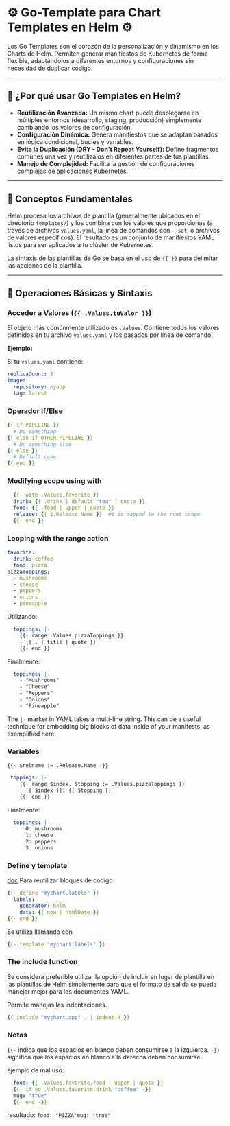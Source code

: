 # ⚙️ Go-Template para Chart Templates en Helm ⚙️

Los Go Templates son el corazón de la personalización y dinamismo en los Charts de Helm. Permiten generar manifiestos de Kubernetes de forma flexible, adaptándolos a diferentes entornos y configuraciones sin necesidad de duplicar código.

---

## 🌟 ¿Por qué usar Go Templates en Helm?

* **Reutilización Avanzada:** Un mismo chart puede desplegarse en múltiples entornos (desarrollo, staging, producción) simplemente cambiando los valores de configuración.
* **Configuración Dinámica:** Genera manifiestos que se adaptan basados en lógica condicional, bucles y variables.
* **Evita la Duplicación (DRY - Don't Repeat Yourself):** Define fragmentos comunes una vez y reutilízalos en diferentes partes de tus plantillas.
* **Manejo de Complejidad:** Facilita la gestión de configuraciones complejas de aplicaciones Kubernetes.

---

## 🧱 Conceptos Fundamentales

Helm procesa los archivos de plantilla (generalmente ubicados en el directorio `templates/`) y los combina con los valores que proporcionas (a través de archivos `values.yaml`, la línea de comandos con `--set`, o archivos de valores específicos). El resultado es un conjunto de manifiestos YAML listos para ser aplicados a tu clúster de Kubernetes.

La sintaxis de las plantillas de Go se basa en el uso de `{{ }}` para delimitar las acciones de la plantilla.

---

## 🎯 Operaciones Básicas y Sintaxis

### Acceder a Valores (`{{ .Values.tuValor }}`)

El objeto más comúnmente utilizado es `.Values`. Contiene todos los valores definidos en tu archivo `values.yaml` y los pasados por línea de comando.

**Ejemplo:**

Si tu `values.yaml` contiene:

```yaml
replicaCount: 3
image:
  repository: myapp
  tag: latest
```

### **Operador If/Else**

```yaml
{{ if PIPELINE }}
  # Do something
{{ else if OTHER PIPELINE }}
  # Do something else
{{ else }}
  # Default case
{{ end }}
```

### **Modifying scope using with**
```yaml
  {{- with .Values.favorite }}
  drink: {{ .drink | default "tea" | quote }}
  food: {{ .food | upper | quote }}
  release: {{ $.Release.Name }}  #$ is mapped to the root scope
  {{- end }}
```

### **Looping with the range action**

```yaml
favorite:
  drink: coffee
  food: pizza
pizzaToppings:
  - mushrooms
  - cheese
  - peppers
  - onions
  - pineapple
```
Utilizando: 
```yaml
  toppings: |-
    {{- range .Values.pizzaToppings }}
    - {{ . | title | quote }}
    {{- end }}
```

Finalmente:
```yaml
  toppings: |-
    - "Mushrooms"
    - "Cheese"
    - "Peppers"
    - "Onions"
    - "Pineapple"
```

The ``|-`` marker in YAML takes a multi-line string. This can be a useful technique for embedding big blocks of data inside of your manifests, as exemplified here.

### **Variables**

``{{- $relname := .Release.Name -}}``

```yaml
 toppings: |-
    {{- range $index, $topping := .Values.pizzaToppings }}
      {{ $index }}: {{ $topping }}
    {{- end }} 
```
Finalmente:
```yaml
  toppings: |-
      0: mushrooms
      1: cheese
      2: peppers
      3: onions  
```

### **Define y template**

[doc](https://helm.sh/docs/chart_template_guide/named_templates/)
Para reutilizar bloques de codigo

```yaml
{{- define "mychart.labels" }}
  labels:
    generator: helm
    date: {{ now | htmlDate }}
{{- end }} 
```
Se utiliza llamando con
```yaml
{{- template "mychart.labels" }}
```

### **The include function**

Se considera preferible utilizar la opción de incluir en lugar de plantilla en las plantillas de Helm simplemente para que el formato de salida se pueda manejar mejor para los documentos YAML.

Permite manejas las indentaciones.
```yaml
{{ include "mychart.app" . | indent 4 }}
```

### Notas
``{{-`` indica que los espacios en blanco deben consumirse a la izquierda.
``-}}`` significa que los espacios en blanco a la derecha deben consumirse.

ejemplo de mal uso:

```yaml
  food: {{ .Values.favorite.food | upper | quote }}
  {{- if eq .Values.favorite.drink "coffee" -}}
  mug: "true"
  {{- end -}}
```
resultado: ``food: "PIZZA"mug: "true"``